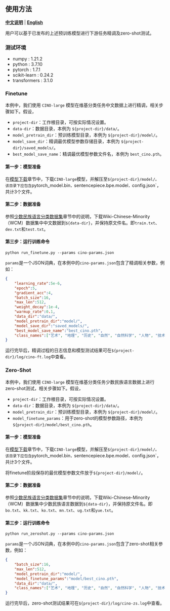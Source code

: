 ## 使用方法

[**中文说明**](https://github.com/GeekDream-x/Chinese-Minority-PLM/tree/main/examples) | [**English**](https://github.com/GeekDream-x/Chinese-Minority-PLM/blob/main/examples/README_EN.md)

用户可以基于已发布的上述预训练模型进行下游任务精调及zero-shot测试。

### 测试环境
- numpy : 1.21.2
- python : 3.7.10
- pytorch : 1.7.1
- scikit-learn : 0.24.2
- transformers : 3.1.0

### Finetune

本例中，我们使用 `CINO-large` 模型在维基分类任务中文数据上进行精调，相关步骤如下。假设，  
- `project-dir`：工作根目录，可按实际情况设置。
- `data-dir`：数据目录，本例为 `${project-dir}/data/`。
- `model_pretrain_dir`：预训练模型目录，本例为 `${project-dir}/model/`。
- `model_save_dir`：精调最优模型参数存储目录，本例为 `${project-dir}/saved_models/`。
- `best_model_save_name`：精调最优模型参数文件名，本例为 `best_cino.pth`。

#### 第一步：模型准备
在[模型下载](https://github.com/ymcui/Chinese-Minority-PLM#模型下载)章节中，下载`CINO-large`模型，并解压至`${project-dir}/model/。
该目录下应包含`pytorch_model.bin`，`sentencepiece.bpe.model`，`config.json`，共计3个文件。

#### 第二步：数据准备
参照[少数民族语言分类数据集](https://github.com/ymcui/Chinese-Minority-PLM#%E5%B0%91%E6%95%B0%E6%B0%91%E6%97%8F%E8%AF%AD%E8%A8%80%E5%88%86%E7%B1%BB%E6%95%B0%E6%8D%AE%E9%9B%86)章节中的说明，下载Wiki-Chinese-Minority（WCM）数据集中中文数据到`${data-dir}`，并保持原文件名。即`train.txt`、`dev.txt`和`test.txt`。

#### 第三步：运行训练命令
```shell
python run_finetune.py --params cino-params.json
```
`params`是一个JSON词典，在本例中的`cino-params.json`包含了精调相关参数，例如：
```json
{
    "learning_rate":5e-6,
    "epoch":5,
    "gradient_acc":4,
    "batch_size":16,
    "max_len":512,
    "weight_decay":1e-4,
    "warmup_rate":0.1,
    "data_dir":"data/",
    "model_pretrain_dir":"model/", 
    "model_save_dir":"saved_models/",
    "best_model_save_name":"best_cino.pth",
    "class_names":["艺术", "地理", "历史", "自然", "自然科学", "人物", "技术", "教育", "经济", "健康"] 
}
```

运行完毕后，精调过程的日志信息和模型测试结果可在`${project-dir}/log/cino-ft.log`中查看。



### Zero-Shot

本例中，我们使用 `CINO-large` 模型在维基分类任务少数民族语言数据上进行zero-shot测试，相关步骤如下。假设，  
- `project-dir`：工作根目录，可按实际情况设置。
- `data-dir`：数据目录，本例为 `${project-dir}/data/`。
- `model_pretrain_dir`：预训练模型目录，本例为 `${project-dir}/model/`。
- `model_finetune_params`：用于zero-shot的模型参数路径，本例为 `${project-dir}/model/best_cino.pth`。

#### 第一步：模型准备
在[模型下载](https://github.com/ymcui/Chinese-Minority-PLM#模型下载)章节中，下载`CINO-large`模型，并解压至`${project-dir}/model/。
该目录下应包含`pytorch_model.bin`，`sentencepiece.bpe.model`，`config.json`，共计3个文件。

将finetune阶段保存的最优模型参数文件放于`${project-dir}/model/`。

#### 第二步：数据准备
参照[少数民族语言分类数据集](https://github.com/ymcui/Chinese-Minority-PLM#%E5%B0%91%E6%95%B0%E6%B0%91%E6%97%8F%E8%AF%AD%E8%A8%80%E5%88%86%E7%B1%BB%E6%95%B0%E6%8D%AE%E9%9B%86)章节中的说明，下载Wiki-Chinese-Minority（WCM）数据集中少数民族语言数据到`${data-dir}`，并保持原文件名。即`bo.txt`、`kk.txt`、`ko.txt`、`mn.txt`、`ug.txt`和`yue.txt`。

#### 第三步：运行训练命令
```shell
python run_zeroshot.py --params cino-params.json
```
`params`是一个JSON词典，在本例中的`cino-params.json`包含了zero-shot相关参数，例如：
```json
{
    "batch_size":16,
    "max_len":512,
    "model_pretrain_dir":"model/",
    "model_finetune_params":"model/best_cino.pth",
    "data_dir":"data/",
    "class_names":["艺术", "地理", "历史", "自然", "自然科学", "人物", "技术", "教育", "经济", "健康"] 
}
```

运行完毕后，zero-shot测试结果可在`${project-dir}/log/cino-zs.log`中查看。

